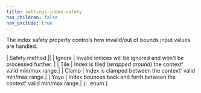 ```yaml
---
title: settings-index-safety
has_children: false
nav_exclude: true
---
```



The index safety property controls how invalid/out of bounds input values are handled.

| Safety method       ||
| Ignore           | Invalid indices will be ignored and won't be processed further.  |
| Tile           | Index is tiled (*wrapped around*) the context' valid min/max range.|
| Clamp           | Index is clamped between the context' valid min/max range.|
| Yoyo           | Index bounces back and forth between the context' valid min/max range.|
{: .enum }